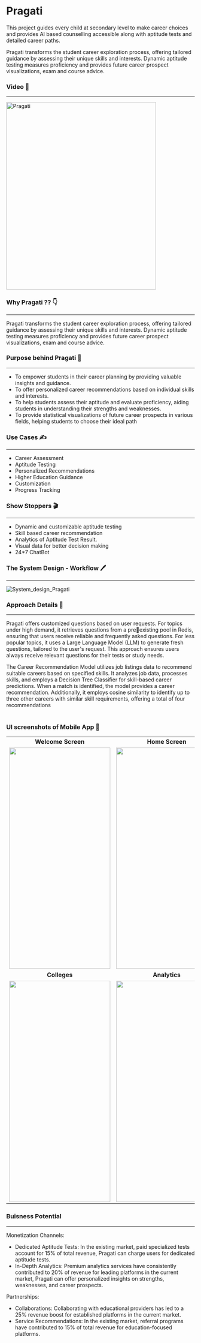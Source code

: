 # Pragati 

This project guides every child at secondary level to make career choices and provides AI based counselling accessible along with aptitude tests and detailed career paths.

Pragati transforms the student career exploration process, offering tailored guidance by assessing their unique skills and interests. Dynamic aptitude testing measures proficiency and provides future career prospect visualizations, exam and course advice.

### Video :movie_camera:
---
<a href="https://www.youtube.com/watch?v=Qj7DdwmhMtw">
    <img src="https://github-production-user-asset-6210df.s3.amazonaws.com/101006060/272869819-7832426a-007b-4e60-ab15-e439c23e53dc.png" alt="Pragati" width="400" height="500">
</a>


### Why Pragati ?? :point_down:
---
Pragati transforms the student career exploration process, offering tailored guidance by assessing their unique skills and interests. Dynamic aptitude testing measures proficiency and provides future career prospect visualizations, exam and course advice.

### Purpose behind Pragati :iphone:
---
- To empower students in their career planning by providing valuable insights and guidance.
- To offer personalized career recommendations based on individual skills and interests.
- To help students assess their aptitude and evaluate proficiency, aiding students in understanding their strengths and weaknesses.
- To provide statistical visualizations of future career prospects in various fields, helping students to choose their ideal path


### Use Cases :writing_hand:
---
 - Career Assessment
 - Aptitude Testing
 - Personalized Recommendations
 - Higher Education Guidance
 - Customization
 - Progress Tracking


### Show Stoppers :clapper:
---
 - Dynamic and customizable aptitude testing
 - Skill based career recommendation
 - Analytics of Aptitude Test Result.
 - Visual data for better decision making
 - 24*7 ChatBot
   

### The System Design - Workflow 🖊
---
![System_design_Pragati](https://github.com/Wh1te-Hats/app/assets/101006060/09c5cd29-0f4d-442a-bb47-b88ebb71705f)



### Approach Details 📝
---
Pragati offers customized questions based on user requests. For topics under high demand, it retrieves questions from a preexisting pool in Redis, ensuring that users receive reliable and frequently asked questions. For less popular topics, it uses a Large Language Model (LLM) to generate fresh questions, tailored to the
user's request. This approach ensures users always receive relevant questions for their tests or study needs.

The Career Recommendation Model utilizes job listings data to recommend suitable careers based on specified skills. It analyzes job data, processes skills, and employs a Decision Tree Classifier for skill-based career predictions. When a match is identified, the model provides a career recommendation. Additionally, it employs cosine similarity to identify up to three other careers with similar skill requirements, offering a total of four recommendations <br>
<br>
### UI screenshots of Mobile App 📸

<p align="center">	
<table align="center">


  <tr>
	  <td align="center"><b>Welcome Screen</b></td>
	  <td align="center"><b>Home Screen</b></td>
	  <td align="center"><b>Aptitude Tests</b></td>

  <tr>
    <td><img src="https://github.com/Wh1te-Hats/app/assets/101006060/8cb2557c-4e43-4e60-a4dc-0246492a44ed" width=270 height=590></td>
    <td><img src="https://github.com/Wh1te-Hats/app/assets/101006060/f75e5739-a4a3-4e30-b1c0-7f738479143d" width=270 height=590></td>
    <td><img src="https://github.com/Wh1te-Hats/app/assets/101006060/aa96ca49-846e-43f6-a304-e6b026481a6b" width=270 height=590></td>
  </tr>
		
  <tr>
	  <td align="center"><b>Colleges</b></td>
	  <td align="center"><b>Analytics</b></td>
	  <td align="center"><b>Jobs</b></td>
  </tr>
  
	
  <tr>
    <td><img src="https://github.com/Wh1te-Hats/app/assets/101006060/bd259fc8-04b1-4419-b34d-e9b12f627ebf" width=270 height=590></td>
    <td><img src="https://github.com/Wh1te-Hats/app/assets/101006060/fd846ef2-7a26-4ef4-a5e7-c05a60df9707" width=270 height=590></td>
    <td><img src="https://github.com/Wh1te-Hats/app/assets/101006060/8f45838d-eb2b-42e3-ab4b-44711c5f8183" width=270 height=590></td>
  </tr>	
		
 </table>	
</p>


### Buisness Potential 	
---
Monetization Channels:
 - Dedicated Aptitude Tests: In the existing market, paid specialized
tests account for 15% of total revenue, Pragati can charge users
for dedicated aptitude tests.
 - In-Depth Analytics: Premium analytics services have consistently contributed to 20% of revenue for leading platforms in the current market, Pragati can offer personalized insights on strengths, weaknesses, and career prospects.
   
Partnerships:
 - Collaborations: Collaborating with educational providers has led
to a 25% revenue boost for established platforms in the current
market.
 - Service Recommendations: In the existing market, referral
programs have contributed to 15% of total revenue for
education-focused platforms.
